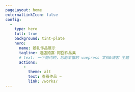 ```yaml
---
pageLayout: home
externalLinkIcon: false
config:
  -
    type: hero
    full: true
    background: tint-plate
    hero:
      name: 婚礼作品展示
      tagline: 酒店婚宴·阿囧作品集
      # text: 一个简约的，功能丰富的 vuepress 文档&博客 主题
      actions:
        -
          theme: alt
          text: 查看作品 →
          link: /works/
---
```

